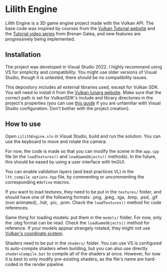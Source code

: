 # Lilith Engine

Lilith Engine is a 3D game engine project made with the Vulkan API. The base code was inspired by courses from the [Vulkan Tutorial website](https://vulkan-tutorial.com/Introduction) and the [Tutorial video series](https://www.youtube.com/playlist?list=PL8327DO66nu9qYVKLDmdLW_84-yE4auCR) from Brenan Galea, and new features are progressively being implemented.

## Installation

The project was developed in Visual Studio 2022. I highly recommand using VS for simplicity and compatibility. You might use older versions of Visual Studio, though it is untested, there should be no compatibility issues.

This depository includes all external libraries used, except for Vulkan SDK. You will need to install it from the [Vulkan lunarg website](https://vulkan.lunarg.com/). Make sure that the correct path is set for VulkanSDK's include and library directories in the project's properties (you can use [this guide](https://vulkan-tutorial.com/Development_environment#page_Setting-up-Visual-Studio) if you are unfamiliar with Visual Studio configuration. Don't bother with the project creation).

## How to use

Open `LilithEngine.sln` in Visual Studio, build and run the solution. You can use the keyboard to move and rotate the camera.

For now, the code is made so that you can modify the scene in the `app.cpp` file (in the `loadTextures()` and `loadGameObjects()` methods). In the future, this should be eased by using a user interface with ImGUI.

You can enable validation layers (and best practices VL) in the `lth_compile_options.hpp` file, by commenting or uncommenting the corresponding `#define` macros.

If you want to load textures, they need to be put in the `textures/` folder, and should have one of the following formats: .png, .jpeg, .tga, .bmp, .psd, .gif (non animated), .hdr, .pic, .pnm. Check the `loadTextures()` method for code references.

Same thing for loading models: put them in the `models/` folder. For now, only the .obg format can be read. Check the `loadGameObjects()` method for reference. If your models appear strangely rotated, they might not use [Vulkan's coordinate system](https://anki3d.org/vulkan-coordinate-system/).

Shaders need to be put in the `shaders/` folder. You can use  VS is configured to auto-compile shaders when building, but you can also use directly `shadersCompile.bat` to compile all of the shaders at once. However, for now it is best to only modify pre-existing shaders, as the file's name are hard-coded in the render pipeline.